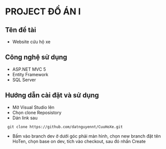 ﻿# PROJECT ĐỒ ÁN I
## Tên đề tài
- Website cứu hộ xe
## Công nghệ sử dụng
- ASP.NET MVC 5
- Entity Framework
- SQL Server
## Hướng dẫn cài đặt và sử dụng
- Mở Visual Studio lên
- Chọn clone Reposistory
- Dán link sau
 ```
  git clone https://github.com/datnguyennt/CuuHoXe.git
  ```
- Bấm vào branch dev ở dưới góc phải màn hình, chọn new branch đặt tên HoTen, chọn base on dev, tích vào checkout, sau đó nhấn Create